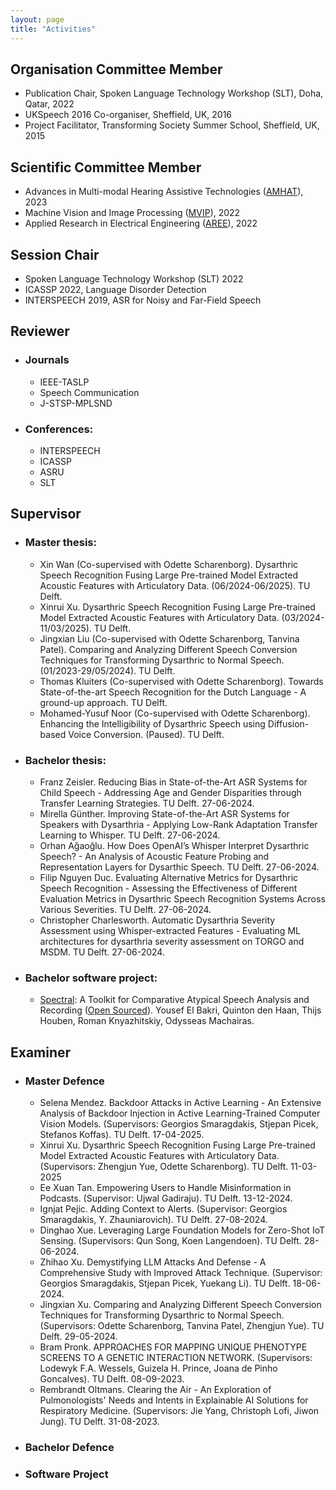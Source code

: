 ```yaml
---
layout: page
title: "Activities"
---
```


<be>



## Organisation Committee Member  
   - Publication Chair, Spoken Language Technology Workshop (SLT), Doha, Qatar, 2022
   - UKSpeech 2016 Co-organiser, Sheffield, UK, 2016
   - Project Facilitator, Transforming Society Summer School, Sheffield, UK, 2015

## Scientific Committee Member  
  * Advances in Multi-modal Hearing Assistive Technologies ([AMHAT](https://cogmhear.org/amhat2023/)), 2023
  * Machine Vision and Image Processing ([MVIP](https://mvip2022.ismvipconf.ir/Sci.php)), 2022
  * Applied Research in Electrical Engineering ([AREE](https://aree2023.scu.ac.ir/fa/page.php?rid=58)), 2022
    
## Session Chair  
   - Spoken Language Technology Workshop (SLT) 2022
   - ICASSP 2022, Language Disorder Detection
   - INTERSPEECH 2019, ASR for Noisy and Far-Field Speech
   <!-- - Statistical Language and Speech Processing (SLSP), 2015 -->

## Reviewer 
* ### Journals
  - IEEE-TASLP
  - Speech Communication
  - J-STSP-MPLSND 
* ### Conferences:
  - INTERSPEECH
  - ICASSP
  - ASRU
  - SLT

## Supervisor  
* ### Master thesis:
   - Xin Wan (Co-supervised with Odette Scharenborg). Dysarthric Speech Recognition Fusing Large Pre-trained Model Extracted Acoustic Features with Articulatory Data. (06/2024-06/2025). TU Delft. 
   - Xinrui Xu. Dysarthric Speech Recognition Fusing Large Pre-trained Model Extracted Acoustic Features with Articulatory Data. (03/2024-11/03/2025). TU Delft.
   - Jingxian Liu (Co-supervised with Odette Scharenborg, Tanvina Patel). Comparing and Analyzing Different Speech Conversion Techniques for Transforming Dysarthric to Normal Speech. (01/2023-29/05/2024). TU Delft.
   - Thomas Kluiters (Co-supervised with Odette Scharenborg). Towards State-of-the-art Speech Recognition for the Dutch Language - A ground-up approach. TU Delft.
   - Mohamed-Yusuf Noor (Co-supervised with Odette Scharenborg). Enhancing the Intelligibility of Dysarthric Speech using Diffusion-based Voice Conversion. (Paused). TU Delft.

* ### Bachelor thesis:
   - Franz Zeisler. Reducing Bias in State-of-the-Art ASR Systems for Child Speech - Addressing Age and Gender Disparities through Transfer Learning Strategies. TU Delft. 27-06-2024. 
   - Mirella Günther. Improving State-of-the-Art ASR Systems for Speakers with Dysarthria - Applying Low-Rank Adaptation Transfer Learning to Whisper. TU Delft. 27-06-2024. 
   - Orhan Ağaoğlu. How Does OpenAI’s Whisper Interpret Dysarthric Speech? - An Analysis of Acoustic Feature Probing and Representation Layers for Dysarthic Speech. TU Delft. 27-06-2024. 
   - Filip Nguyen Duc. Evaluating Alternative Metrics for Dysarthric Speech Recognition - Assessing the Effectiveness of Different Evaluation Metrics in Dysarthric Speech Recognition
Systems Across Various Severities. TU Delft. 27-06-2024. 
   - Christopher Charlesworth. Automatic Dysarthria Severity Assessment using Whisper-extracted Features - Evaluating ML architectures for dysarthria severity assessment on TORGO and MSDM. TU Delft. 27-06-2024. 

* ### Bachelor software project:
   - [Spectral](https://spectral.ewi.tudelft.nl/): A Toolkit for Comparative Atypical Speech Analysis and Recording ([Open Sourced](https://github.com/TU-Delft-SALT-Group/spectral/blob/main/README.md)). Yousef El Bakri, Quinton den Haan, Thijs Houben, Roman Knyazhitskiy, Odysseas Machairas.

## Examiner
* ### Master Defence
   - Selena Mendez. Backdoor Attacks in Active Learning - An Extensive Analysis of Backdoor Injection in Active Learning-Trained Computer Vision Models. (Supervisors: Georgios Smaragdakis, Stjepan Picek, Stefanos Koffas). TU Delft. 17-04-2025.
   - Xinrui Xu. Dysarthric Speech Recognition Fusing Large Pre-trained Model Extracted Acoustic Features with Articulatory Data. (Supervisors: Zhengjun Yue, Odette Scharenborg). TU Delft. 11-03-2025
   - Ee Xuan Tan. Empowering Users to Handle Misinformation in Podcasts. (Supervisor: Ujwal Gadiraju). TU Delft. 13-12-2024.
   - Ignjat Pejic. Adding Context to Alerts. (Supervisor: Georgios Smaragdakis, Y. Zhauniarovich). TU Delft. 27-08-2024.
   - Dinghao Xue. Leveraging Large Foundation Models for Zero-Shot IoT Sensing. (Supervisors: Qun Song, Koen Langendoen). TU Delft. 28-06-2024.
   - Zhihao Xu. Demystifying LLM Attacks And Defense - A Comprehensive Study with Improved Attack Technique. (Supervisor: Georgios Smaragdakis, Stjepan Picek, Yuekang Li). TU Delft. 18-06-2024.
   - Jingxian Xu. Comparing and Analyzing Different Speech Conversion Techniques for Transforming Dysarthric to Normal Speech. (Supervisors: Odette Scharenborg, Tanvina Patel, Zhengjun Yue). TU Delft. 29-05-2024.
   - Bram Pronk. APPROACHES FOR MAPPING UNIQUE PHENOTYPE SCREENS TO A GENETIC INTERACTION NETWORK. (Supervisors: Lodewyk F.A. Wessels, Guizela H. Prince, Joana de Pinho Goncalves). TU Delft. 08-09-2023.
   - Rembrandt Oltmans. Clearing the Air - An Exploration of Pulmonologists' Needs and Intents in Explainable AI Solutions for Respiratory Medicine. (Supervisors: Jie Yang, Christoph Lofi, Jiwon Jung). TU Delft. 31-08-2023. 

* ### Bachelor Defence
* ### Software Project



